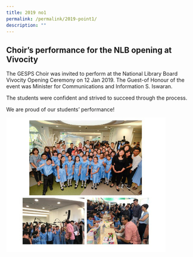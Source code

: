 ```yaml
---
title: 2019 no1
permalink: /permalink/2019-point1/
description: ""
---
```

## Choir’s performance for the NLB opening at Vivocity

The GESPS Choir was invited to perform at the National Library Board Vivocity Opening Ceremony on 12 Jan 2019. The Guest-of Honour of the event was Minister for Communications and Information S. Iswaran.

The students were confident and strived to succeed through the process.

We are proud of our students’ performance!

<img src="/images/photo1669026580.jpeg" style="width:85%">